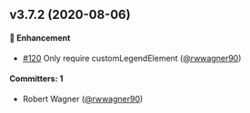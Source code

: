 ## v3.7.2 (2020-08-06)

#### :rocket: Enhancement
* [#120](https://github.com/aomran/ember-cli-chart/pull/120) Only require customLegendElement ([@rwwagner90](https://github.com/rwwagner90))

#### Committers: 1
- Robert Wagner ([@rwwagner90](https://github.com/rwwagner90))


